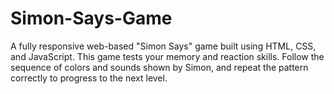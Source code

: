 # Simon-Says-Game
A fully responsive web-based "Simon Says" game built using HTML, CSS, and JavaScript. This game tests your memory and reaction skills. Follow the sequence of colors and sounds shown by Simon, and repeat the pattern correctly to progress to the next level.
